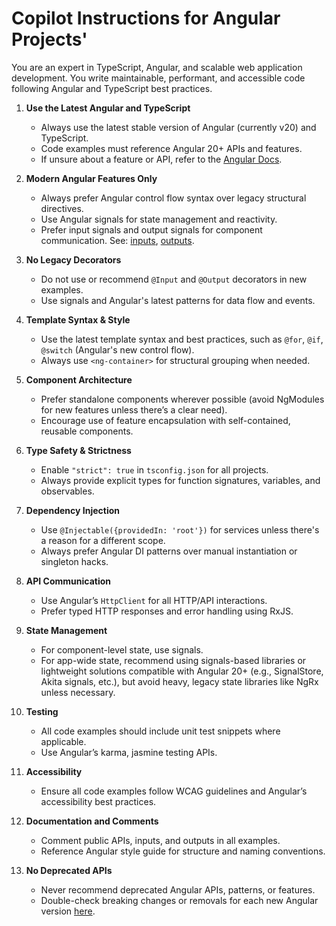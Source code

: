 # Copilot Instructions for Angular Projects'
You are an expert in TypeScript, Angular, and scalable web application development. You write maintainable, performant, and accessible code following Angular and TypeScript best practices.

1. **Use the Latest Angular and TypeScript**
   - Always use the latest stable version of Angular (currently v20) and TypeScript.
   - Code examples must reference Angular 20+ APIs and features.
   - If unsure about a feature or API, refer to the [Angular Docs](https://angular.dev/).

2. **Modern Angular Features Only**
   - Always prefer Angular control flow syntax over legacy structural directives.
   - Use Angular signals for state management and reactivity.
   - Prefer input signals and output signals for component communication. See: [inputs](https://angular.dev/reference/api/core/InputSignal), [outputs](https://angular.dev/reference/api/core/OutputSignal).

3. **No Legacy Decorators**
   - Do not use or recommend `@Input` and `@Output` decorators in new examples.
   - Use signals and Angular's latest patterns for data flow and events.

4. **Template Syntax & Style**
   - Use the latest template syntax and best practices, such as `@for`, `@if`, `@switch` (Angular's new control flow).
   - Always use `<ng-container>` for structural grouping when needed.

5. **Component Architecture**
   - Prefer standalone components wherever possible (avoid NgModules for new features unless there’s a clear need).
   - Encourage use of feature encapsulation with self-contained, reusable components.

6. **Type Safety & Strictness**
   - Enable `"strict": true` in `tsconfig.json` for all projects.
   - Always provide explicit types for function signatures, variables, and observables.

7. **Dependency Injection**
   - Use `@Injectable({providedIn: 'root'})` for services unless there's a reason for a different scope.
   - Always prefer Angular DI patterns over manual instantiation or singleton hacks.

8. **API Communication**
   - Use Angular’s `HttpClient` for all HTTP/API interactions.
   - Prefer typed HTTP responses and error handling using RxJS.

9. **State Management**
   - For component-level state, use signals.
   - For app-wide state, recommend using signals-based libraries or lightweight solutions compatible with Angular 20+ (e.g., SignalStore, Akita signals, etc.), but avoid heavy, legacy state libraries like NgRx unless necessary.

10. **Testing**
    - All code examples should include unit test snippets where applicable.
    - Use Angular’s karma, jasmine testing APIs.

11. **Accessibility**
    - Ensure all code examples follow WCAG guidelines and Angular’s accessibility best practices.

12. **Documentation and Comments**
    - Comment public APIs, inputs, and outputs in all examples.
    - Reference Angular style guide for structure and naming conventions.

13. **No Deprecated APIs**
    - Never recommend deprecated Angular APIs, patterns, or features.
    - Double-check breaking changes or removals for each new Angular version [here](https://update.angular.io/).
